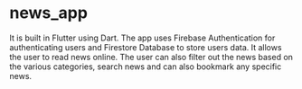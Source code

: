 # news_app
It is built in Flutter using Dart. The app uses Firebase Authentication for authenticating users and Firestore Database to store users data.
It allows the user to read news online. The user can also filter out the news based on the various categories, search news and can also bookmark any specific news.
